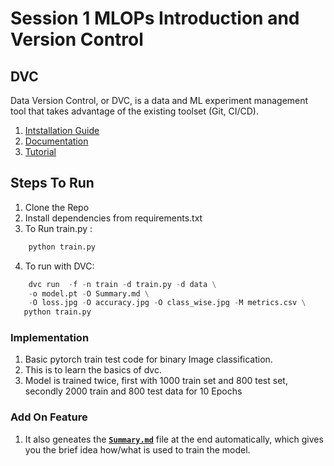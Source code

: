 # Session 1 MLOPs Introduction and Version Control

## DVC
Data Version Control, or DVC, is a data and ML experiment management tool that takes advantage of the existing toolset (Git, CI/CD).

1. [Intstallation Guide](https://dvc.org/doc/install)
2. [Documentation](https://dvc.org/doc)
3. [Tutorial](https://dvc.org/doc/use-cases/versioning-data-and-model-files/tutorial)
 

## Steps To Run

1. Clone the Repo
2. Install dependencies from requirements.txt
3. To Run train.py : 

```python
    python train.py
```

4. To run with DVC: 



```python
    dvc run  -f -n train -d train.py -d data \
    -o model.pt -O Summary.md \
    -O loss.jpg -O accuracy.jpg -O class_wise.jpg -M metrics.csv \
   python train.py
```

### Implementation 
1. Basic pytorch train test code for binary Image classification.
2. This is to learn the basics of dvc.
3. Model is trained twice, first with 1000 train set and 800 test set, secondly 2000 train and 800 test data for 10 Epochs

### Add On Feature
1. It also geneates the **[`Summary.md`](Summary.md)** file at the end automatically, which gives you the brief idea how/what is used to train the model.
